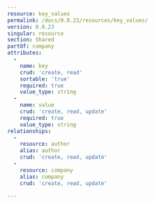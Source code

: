 ```yaml
---
resource: key_values
permalink: /docs/0.0.23/resources/key_values/
version: 0.0.23
singular: resource
section: Shared
partOf: company
attributes:
  -
    name: key
    crud: 'create, read'
    sortable: 'true'
    required: true
    value_type: string
  -
    name: value
    crud: 'create, read, update'
    required: true
    value_type: string
relationships:
  -
    resource: author
    alias: author
    crud: 'create, read, update'
  -
    resource: company
    alias: company
    crud: 'create, read, update'

---
```

